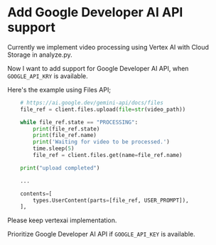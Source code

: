 # Add Google Developer AI API support
Currently we implement video processing using Vertex AI with Cloud Storage in analyze.py.

Now I want to add support for Google Developer AI API, when `GOOGLE_API_KRY` is available.

Here's the example using Files API;

```python
    # https://ai.google.dev/gemini-api/docs/files
    file_ref = client.files.upload(file=str(video_path))

    while file_ref.state == "PROCESSING":
        print(file_ref.state)
        print(file_ref.name)
        print('Waiting for video to be processed.')
        time.sleep(5)
        file_ref = client.files.get(name=file_ref.name)

    print("upload completed")

    ...

    contents=[
        types.UserContent(parts=[file_ref, USER_PROMPT]),
    ],
```

Please keep vertexai implementation. 

Prioritize Google Developer AI API if `GOOGLE_API_KEY` is available.